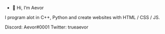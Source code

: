 - 👋 Hi, I’m Aevor

I program alot in C++, Python and create websites with HTML / CSS / JS.

Discord: Aevor#0001
Twitter: trueaevor
